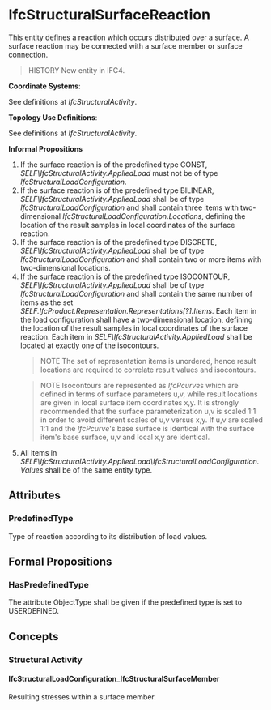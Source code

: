 # IfcStructuralSurfaceReaction

This entity defines a reaction which occurs distributed over a surface. A surface reaction may be connected with a surface member or surface connection.<!-- end of definition -->

> HISTORY New entity in IFC4.

****Coordinate Systems****:

See definitions at _IfcStructuralActivity_.

****Topology Use Definitions****:

See definitions at _IfcStructuralActivity_.

**Informal Propositions**

<ol>
 <li>If the surface reaction is of the predefined type CONST, <em>SELF\IfcStructuralActivity.AppliedLoad</em> must not be of type <em>IfcStructuralLoadConfiguration</em>.</li>
 <li>If the surface reaction is of the predefined type BILINEAR, <em>SELF\IfcStructuralActivity.AppliedLoad</em> shall be of type <em>IfcStructuralLoadConfiguration</em> and shall contain three items with two-dimensional <em>IfcStructuralLoadConfiguration.Locations</em>, defining the location of the result samples in local coordinates of the surface reaction.
 <li>If the surface reaction is of the predefined type DISCRETE, <em>SELF\IfcStructuralActivity.AppliedLoad</em> shall be of type <em>IfcStructuralLoadConfiguration</em> and shall contain two or more items with two-dimensional locations.
 <li>If the surface reaction is of the predefined type ISOCONTOUR, <em>SELF\IfcStructuralActivity.AppliedLoad</em> shall be of type <em>IfcStructuralLoadConfiguration</em> and shall contain the same number of items as the set <em>SELF.IfcProduct.Representation.Representations[?].Items</em>. Each item in the load configuration shall have a two-dimensional location, defining the location of the result samples in local coordinates of the surface reaction. Each item in <em>SELF\IfcStructuralActivity.AppliedLoad</em> shall be located at exactly one of the isocontours.
 <blockquote class="note">NOTE  The set of representation items is unordered, hence result locations are required to correlate result values and isocontours.</blockquote>
 <blockquote class="note">NOTE  Isocontours are represented as <em>IfcPcurve</em>s which are defined in terms of surface parameters u,v, while result locations are given in local surface item coordinates x,y. It is strongly recommended that the surface parameterization u,v is scaled 1:1 in order to avoid different scales of u,v versus x,y. If u,v are scaled 1:1 and the <em>IfcPcurve</em>'s base surface is identical with the surface item's base surface, u,v and local x,y are identical.</blockquote>
 </li>
 <li>All items in <em>SELF\IfcStructuralActivity.AppliedLoad\IfcStructuralLoadConfiguration.Values</em> shall be of the same entity type.</li>
</ol>

## Attributes

### PredefinedType
Type of reaction according to its distribution of load values.

## Formal Propositions

### HasPredefinedType
The attribute ObjectType shall be given if the predefined type is set to USERDEFINED.

## Concepts

### Structural Activity



#### IfcStructuralLoadConfiguration_IfcStructuralSurfaceMember

Resulting stresses within a surface member.


